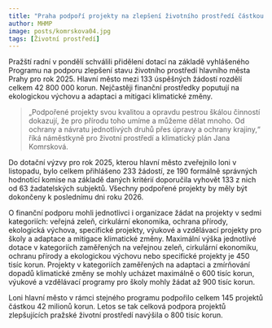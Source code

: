 ```yaml
---
title: "Praha podpoří projekty na zlepšení životního prostředí částkou téměř 43 milionů korun. Dotace se oproti loňsku zvýšily o 800 tisíc korun"
author: MHMP
image: posts/komrskova04.jpg
tags: [Životní prostředí]
---
```


Pražští radní v pondělí schválili přidělení dotací na základě vyhlášeného Programu na podporu zlepšení stavu životního prostředí hlavního města Prahy pro rok 2025. Hlavní město mezi 133 úspěšných žádostí rozdělí celkem 42 800 000 korun. Nejčastěji finanční prostředky poputují na ekologickou výchovu a adaptaci a mitigaci klimatické změny.

> „Podpořené projekty svou kvalitou a opravdu pestrou škálou činností dokazují, že pro přírodu toho umíme a můžeme dělat mnoho. Od ochrany a návratu jednotlivých druhů přes úpravy a ochrany krajiny,“ říká náměstkyně pro životní prostředí a klimatický plán Jana Komrsková.

Do dotační výzvy pro rok 2025, kterou hlavní město zveřejnilo loni v listopadu, bylo celkem přihlášeno 233 žádostí, ze 190 formálně správných hodnotící komise na základě daných kritérií doporučila vyhovět 133 z nich od 63 žadatelských subjektů. Všechny podpořené projekty by měly být dokončeny k poslednímu dni roku 2026.

O finanční podporu mohli jednotlivci i organizace žádat na projekty v sedmi kategoriích: veřejná zeleň, cirkulární ekonomika, ochrana přírody, ekologická výchova, specifické projekty, výukové a vzdělávací projekty pro školy a adaptace a mitigace klimatické změny. Maximální výška jednotlivé dotace v kategoriích zaměřených na veřejnou zeleň, cirkulární ekonomiku, ochranu přírody a ekologickou výchovu nebo specifické projekty je 450 tisíc korun. Projekty v kategoriích zaměřených na adaptaci a zmírňování dopadů klimatické změny se mohly ucházet maximálně o 600 tisíc korun, výukové a vzdělávací programy pro školy mohly žádat až 900 tisíc korun.

Loni hlavní město v rámci stejného programu podpořilo celkem 145 projektů částkou 42 milionů korun. Letos se tak celková podpora projektů zlepšujících pražské životní prostředí navýšila o 800 tisíc korun.
